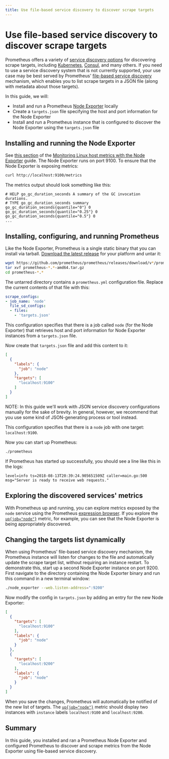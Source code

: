 ```yaml
---
title: Use file-based service discovery to discover scrape targets
---
```


# Use file-based service discovery to discover scrape targets

Prometheus offers a variety of [service discovery options](https://github.com/prometheus/prometheus/tree/main/discovery) for discovering scrape targets, including [Kubernetes](/docs/prometheus/latest/configuration/configuration/#kubernetes_sd_config), [Consul](/docs/prometheus/latest/configuration/configuration/#consul_sd_config), and many others. If you need to use a service discovery system that is not currently supported, your use case may be best served by Prometheus' [file-based service discovery](/docs/prometheus/latest/configuration/configuration/#file_sd_config) mechanism, which enables you to list scrape targets in a JSON file (along with metadata about those targets).

In this guide, we will:

* Install and run a Prometheus [Node Exporter](../node-exporter) locally
* Create a `targets.json` file specifying the host and port information for the Node Exporter
* Install and run a Prometheus instance that is configured to discover the Node Exporter using the `targets.json` file

## Installing and running the Node Exporter

See [this section](../node-exporter#installing-and-running-the-node-exporter) of the [Monitoring Linux host metrics with the Node Exporter](../node-exporter) guide. The Node Exporter runs on port 9100. To ensure that the Node Exporter is exposing metrics:

```bash
curl http://localhost:9100/metrics
```

The metrics output should look something like this:

```
# HELP go_gc_duration_seconds A summary of the GC invocation durations.
# TYPE go_gc_duration_seconds summary
go_gc_duration_seconds{quantile="0"} 0
go_gc_duration_seconds{quantile="0.25"} 0
go_gc_duration_seconds{quantile="0.5"} 0
...
```

## Installing, configuring, and running Prometheus

Like the Node Exporter, Prometheus is a single static binary that you can install via tarball. [Download the latest release](/download#prometheus) for your platform and untar it:

```bash
wget https://github.com/prometheus/prometheus/releases/download/v*/prometheus-*.*-amd64.tar.gz
tar xvf prometheus-*.*-amd64.tar.gz
cd prometheus-*.*
```

The untarred directory contains a `prometheus.yml` configuration file. Replace the current contents of that file with this:

```yaml
scrape_configs:
- job_name: 'node'
  file_sd_configs:
  - files:
    - 'targets.json'
```

This configuration specifies that there is a job called `node` (for the Node Exporter) that retrieves host and port information for Node Exporter instances from a `targets.json` file.

Now create that `targets.json` file and add this content to it:

```json
[
  {
    "labels": {
      "job": "node"
    },
    "targets": [
      "localhost:9100"
    ]
  }
]
```

NOTE: In this guide we'll work with JSON service discovery configurations manually for the sake of brevity. In general, however, we recommend that you use some kind of JSON-generating process or tool instead.

This configuration specifies that there is a `node` job with one target: `localhost:9100`.

Now you can start up Prometheus:

```bash
./prometheus
```

If Prometheus has started up successfully, you should see a line like this in the logs:

```
level=info ts=2018-08-13T20:39:24.905651509Z caller=main.go:500 msg="Server is ready to receive web requests."
```

## Exploring the discovered services' metrics

With Prometheus up and running, you can explore metrics exposed by the `node` service using the Prometheus [expression browser](/docs/visualization/browser). If you explore the [`up{job="node"}`](http://localhost:9090/graph?g0.range_input=1h&g0.expr=up%7Bjob%3D%22node%22%7D&g0.tab=1) metric, for example, you can see that the Node Exporter is being appropriately discovered.

## Changing the targets list dynamically

When using Prometheus' file-based service discovery mechanism, the Prometheus instance will listen for changes to the file and automatically update the scrape target list, without requiring an instance restart. To demonstrate this, start up a second Node Exporter instance on port 9200. First navigate to the directory containing the Node Exporter binary and run this command in a new terminal window:

```bash
./node_exporter --web.listen-address=":9200"
```

Now modify the config in `targets.json` by adding an entry for the new Node Exporter:

```json
[
  {
    "targets": [
      "localhost:9100"
    ],
    "labels": {
      "job": "node"
    }
  },
  {
    "targets": [
      "localhost:9200"
    ],
    "labels": {
      "job": "node"
    }
  }
]
```

When you save the changes, Prometheus will automatically be notified of the new list of targets. The [`up{job="node"}`](http://localhost:9090/graph?g0.range_input=1h&g0.expr=up%7Bjob%3D%22node%22%7D&g0.tab=1) metric should display two instances with `instance` labels `localhost:9100` and `localhost:9200`.

## Summary

In this guide, you installed and ran a Prometheus Node Exporter and configured Prometheus to discover and scrape metrics from the Node Exporter using file-based service discovery.
